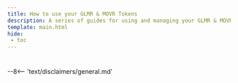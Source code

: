 ```yaml
---
title: How to use your GLMR & MOVR Tokens
description: A series of guides for using and managing your GLMR & MOVR tokens, including supported wallets, participating in governance and staking, and more.
template: main.html
hide: 
 - toc
---
```


<h1 class='subsection-title'></h1>
<div class='subsection-wrapper'></div>
<div class='disclaimer'>
--8<-- 'text/disclaimers/general.md'
</div>